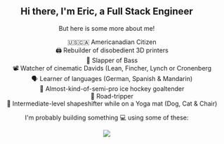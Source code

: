 <h2 align="center">
  Hi there, I'm Eric, a Full Stack Engineer
</h2>

<p align="center">
  But here is some more about me!
</p>

<ul align="center" style="list-style-type: none">
  <li>🇺🇸🇨🇦 Americanadian Citizen</li>
  <li>🖨️ Rebuilder of disobedient 3D printers</li>
  <li>🎸 Slapper of Bass</li>
  <li>📽️ Watcher of cinematic Davids (Lean, Fincher, Lynch or Cronenberg</li>
  <li>🗣️ Learner of languages (German, Spanish & Mandarin)</li>
  <li>🥅 Almost-kind-of-semi-pro ice hockey goaltender</li>
  <li>🚙 Road-tripper</li>
  <li>🧘 Intermediate-level shapeshifter while on a Yoga mat (Dog, Cat & Chair)</li>
</ul>

<p align="center">
  I'm probably building something 💻 using some of these: 
</p>

<p align="center">
  <a href="https://skillicons.dev">
    <img src="https://skillicons.dev/icons?i=js,ts,react,redux,nextjs,nodejs,express,postman,jest,html,css,tailwind,sass,postgres,mongodb,prisma,webpack,vite,git,github,githubactions,aws,docker,kubernetes,prometheus,grafana&perline=13" />
  </a>
</p>

<!--
**Ericesposito/Ericesposito** is a ✨ _special_ ✨ repository because its `README.md` (this file) appears on your GitHub profile.

Here are some ideas to get you started:

- 🔭 I’m currently working on ...
- 🌱 I’m currently learning ...
- 👯 I’m looking to collaborate on ...
- 🤔 I’m looking for help with ...
- 💬 Ask me about ...
- 📫 How to reach me: ...
- 😄 Pronouns: ...
- ⚡ Fun fact: ...
-->
